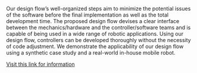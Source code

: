 Our design flow’s well-organized steps aim to minimize the potential issues of the software before the final implementation as well as the total development time. The proposed design flow devises a clear interface between the mechanics/hardware and the controller/software teams and is capable of being used in a wide range of robotic applications. Using our design flow, controllers can be developed thoroughly without the necessity of code adjustment. We demonstrate the applicability of our design flow using a synthetic case study and a real-world in-house mobile robot.

[Visit this link for information](https://noyzzz.github.io/2021-07-07-omni_robot_markdown/)
